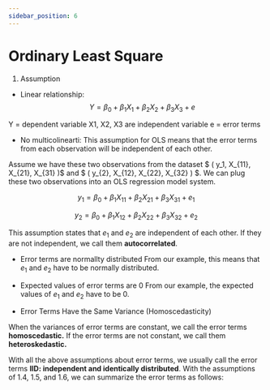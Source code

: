 ```yaml
---
sidebar_position: 6
---
```

# Ordinary Least Square

1. Assumption

- Linear relationship: $$ Y = \beta_0 + \beta_1  X_1 + \beta_2 X_2 + \beta_3 X_3 + e $$

Y = dependent variable
X1, X2, X3 are independent variable
e = error terms

- No multicolinearti:
This assumption for OLS means that the error terms from each observation will be independent of each other.

Assume we have these two observations from the dataset $ ( y_1, X_{11}, X_{21}, X_{31} )$ and $ ( y_{2}, X_{12}, X_{22}, X_{32} ) $. We can plug these two observations into an OLS regression model system.

$$ y_{1} = \beta_{0} + \beta_{1}  X_{11} + \beta_{2}  X_{21} + \beta_{3} X_{31} + e_{1} $$

$$ y_{2} = \beta_{0} + \beta_{1} X_{12} + \beta_{2} X_{22} + \beta_{3} X_{32} + e_{2} $$

This assumption states that $e_{1}$ and $e_{2}$ are independent of each other. If they are not independent, we call them **autocorrelated**.

- Error terms are normallty distributed
From our example, this means that $e_{1}$ and $e_{2}$ have to be normally distributed.

- Expected values of error terms are 0
From our example, the expected values of $e_{1}$ and $e_{2}$ have to be $0$.

- Error Terms Have the Same Variance (Homoscedasticity)

When the variances of error terms are constant, we call the error terms **homoscedastic.** If the error terms are not constant, we call them **heteroskedastic.**

With all the above assumptions about error terms, we usually call the error terms **IID: independent and identically distributed**. With the assumptions of 1.4, 1.5, and 1.6, we can summarize the error terms as follows: